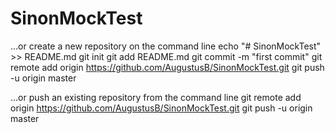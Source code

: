# SinonMockTest

…or create a new repository on the command line
echo "# SinonMockTest" >> README.md
git init
git add README.md
git commit -m "first commit"
git remote add origin https://github.com/AugustusB/SinonMockTest.git
git push -u origin master


…or push an existing repository from the command line
git remote add origin https://github.com/AugustusB/SinonMockTest.git
git push -u origin master
